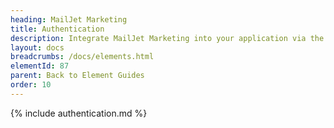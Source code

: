 ```yaml
---
heading: MailJet Marketing
title: Authentication
description: Integrate MailJet Marketing into your application via the Cloud Elements APIs.
layout: docs
breadcrumbs: /docs/elements.html
elementId: 87
parent: Back to Element Guides
order: 10
---
```


{% include authentication.md %}

